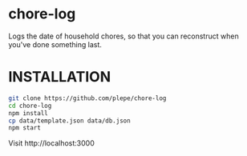 # chore-log
Logs the date of household chores, so that you can reconstruct when you've done something last.

# INSTALLATION
```sh
git clone https://github.com/plepe/chore-log
cd chore-log
npm install
cp data/template.json data/db.json
npm start
```

Visit http://localhost:3000
